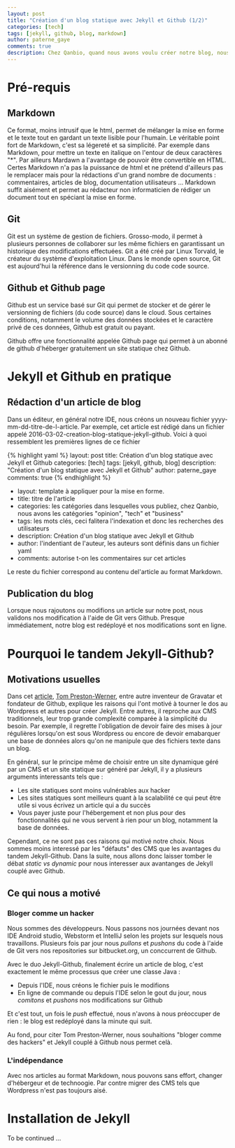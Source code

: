 ```yaml
---
layout: post
title: "Création d'un blog statique avec Jekyll et Github (1/2)"
categories: [tech]
tags: [jekyll, github, blog, markdown]
author: paterne_gaye
comments: true
description: Chez Qanbio, quand nous avons voulu créer notre blog, nous avions le choix entre plusieurs alternatives. Notamment les mastodontes : Blogger, Wordpress etc. Nous avons fini par opter pour un blog statique généré à l'aide de Jekyll et hébergé sur Github. Dans cet article nous allons présenter ce qui a motivé notre choix et la procédure pour développer un blog analogue.
---
```


# Pré-requis

## Markdown
Ce format, moins intrusif que le html, permet de mélanger la mise en forme et le texte tout en gardant un texte lisible pour l'humain. Le véritable point fort de Markdown, c'est sa légereté et sa simplicité. Par exemple dans Markdown, pour mettre un texte en italique on l'entour de deux caractères "*". Par ailleurs Mardawn a l'avantage de pouvoir être convertible en HTML. Certes Markdown n'a pas la puissance de html et ne prétend d'ailleurs pas le remplacer mais pour la rédactions d'un grand nombre de documents : commentaires, articles de blog, documentation utilisateurs ... Markdown suffit aisément et permet au rédacteur non informaticien de rédiger un document tout en spéciant la mise en forme.

## Git
Git est un système de gestion de fichiers. Grosso-modo, il permet à plusieurs personnes de collaborer sur les même fichiers en garantissant un historique des modifications effectuées. Git a été créé par Linux Torvald, le créateur du système d'exploitation Linux. Dans le monde open source, Git est aujourd'hui la référence dans le versionning du code code source.

## Github et Github page
Github est un service basé sur Git qui permet de stocker et de gérer le versionning de fichiers (du code source) dans le cloud.  Sous certaines conditions, notamment le volume des données stockées et le caractère privé de ces données, Github est gratuit ou payant.

Github offre une fonctionnalité appelée Github page qui permet à un abonné de github d'héberger gratuitement un site statique chez Github.

# Jekyll et Github en pratique

## Rédaction d'un article de blog
Dans un éditeur, en général notre IDE, nous créons un nouveau fichier yyyy-mm-dd-titre-de-l-article. Par exemple, cet article est rédigé dans un fichier appelé 2016-03-02-creation-blog-statique-jekyll-github. Voici à quoi ressemblent les premières lignes de ce fichier

{% highlight yaml %}
layout: post
title: Création d'un blog statique avec Jekyll et Github
categories: [tech]
tags: [jekyll, github, blog]
description: "Création d'un blog statique avec Jekyll et Github"
author: paterne_gaye
comments: true
{% endhighlight %}

* layout: template à appliquer pour la mise en forme.
* title: titre de l'article
* categories: les catégories dans lesquelles vous publiez, chez Qanbio, nous avons les catégories "opinion", "tech" et "business"
* tags: les mots clés, ceci falitera l'indexation et donc les recherches des utilisateurs
* description: Création d'un blog statique avec Jekyll et Github
* author: l'indentiant de l'auteur, les auteurs sont définis dans un fichier yaml
* comments: autorise t-on les commentaires sur cet articles

Le reste du fichier correspond au contenu del'article au format Markdown.

## Publication du blog
Lorsque nous rajoutons ou modifions un article sur notre post, nous validons nos modification à l'aide de Git vers Github. Presque immédiatement, notre blog est redéployé et nos modifications sont en ligne.

# Pourquoi le tandem Jekyll-Github?

## Motivations usuelles
Dans cet [article](http://tom.preston-werner.com/2008/11/17/blogging-like-a-hacker.html), [Tom Preston-Werner](https://en.wikipedia.org/wiki/Tom_Preston-Werner), entre autre inventeur de Gravatar et fondateur de Github, explique les raisons qui l'ont motivé à tourner le dos au Wordpress et autres pour créer Jekyll. Entre autres, il reproche aux CMS traditionnels, leur trop grande complexité comparée à la simplicité du besoin. Par exemple, il regrette l'obligation de devoir faire des mises à jour régulières lorsqu'on est sous Wordpress ou encore de devoir emabarquer une base de données alors qu'on ne manipule que des fichiers texte dans un blog.

En général, sur le principe même de choisir entre un site dynamique géré par un CMS et un site statique sur généré par Jekyll, il y a plusieurs arguments interessants tels que :
* Les site statiques sont moins vulnérables aux hacker
* Les sites statiques sont meilleurs quant à la scalabilité ce qui peut être utile si vous écrivez un article qui a du succès
* Vous payer juste pour l'hébergement et non plus pour des fonctionnalités qui ne vous servent à rien pour un blog, notamment la base de données.

Cependant, ce ne sont pas ces raisons qui motivé notre choix. Nous sommes moins interessé par les "défauts" des CMS que les avantages du tandem Jekyll-Github. Dans la suite, nous allons donc laisser tomber le débat *static vs dynamic* pour nous interesser aux avantanges de Jekyll couplé avec Github.

## Ce qui nous a motivé

### Bloger comme un hacker
Nous sommes des développeurs. Nous passons nos journées devant nos IDE Android studio, Webstorm et IntelliJ selon les projets sur lesquels nous travaillons. Plusieurs fois par jour nous *pullons* et *pushons* du code à l'aide de Git vers nos repositories sur bitbucket.org, un conccurrent de Github.

Avec le duo Jekyll-Github, finalement écrire un article de blog, c'est exactement le même processus que créer une classe Java :
* Depuis l'IDE, nous créons le fichier puis le modifions
* En ligne de commande ou depuis l'IDE selon le gout du jour, nous *comitons* et *pushons* nos modifications sur Github

Et c'est tout, un fois le *push* effectué, nous n'avons à nous préoccuper de rien : le blog est redéployé dans la minute qui suit.

Au fond, pour citer Tom Preston-Werner, nous souhaitions "bloger comme des hackers" et Jekyll couplé à Github nous permet celà.


### L'indépendance
Avec nos articles au format Markdown, nous pouvons sans effort, changer d'hébergeur et de technoogie. Par contre migrer des CMS tels que Wordpress n'est pas toujours aisé.

# Installation de Jekyll
To be continued ...

